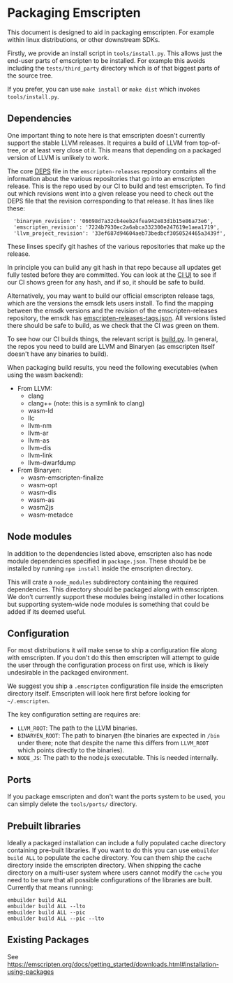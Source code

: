 Packaging Emscripten
====================

This document is designed to aid in packaging emscripten.  For example within
linux distributions, or other downstream SDKs.

Firstly, we provide an install script in `tools/install.py`.  This allows
just the end-user parts of emscripten to be installed.  For example this avoids
including the `tests/third_party` directory which is of that biggest parts 
of the source tree.

If you prefer, you can use `make install` or `make dist` which invokes
`tools/install.py`.

Dependencies
------------

One important thing to note here is that emscripten doesn't currently support
the stable LLVM releases.  It requires a build of LLVM from top-of-tree, or at
least very close ot it.  This means that depending on a packaged version of LLVM
is unlikely to work.

The core
[DEPS](https://chromium.googlesource.com/emscripten-releases/+/refs/heads/master/DEPS)
file in the `emscripten-releases` repository contains all the information about
the various repositories that go into an emscripten release. This is the repo
used by our CI to build and test emscripten.  To find out which revisions went
into a given release you need to check out the DEPS file that the revision
corresponding to that release.  It has lines like these:

```
  'binaryen_revision': '06698d7a32cb4eeb24fea942e83d1b15e86a73e6',
  'emscripten_revision': '7224b7930ec2a6abca332300e247619e1aea1719',
  'llvm_project_revision': '33ef687d94604aeb73bedbcf3050524465a3439f',
```

These linses specify git hashes of the various repositories that make up the
release.

In principle you can build any git hash in that repo because all updates get
fully tested before they are committed. You can look at the
[CI UI](https://ci.chromium.org/p/emscripten-releases/g/main/console) to see
if our CI shows green for any hash, and if so, it should be safe to build.

Alternatively, you may want to build our official emscripten release tags, which
are the versions the emsdk lets users install. To find the mapping between the
emsdk versions and the revision of the emscripten-releases repository, the emsdk
has
[emscripten-releases-tags.json](https://github.com/emscripten-core/emsdk/blob/main/emscripten-releases-tags.json).
All versions listed there should be safe to build, as we check that the CI
was green on them.

To see how our CI builds things, the relevant script is
[build.py](https://github.com/WebAssembly/waterfall/blob/master/src/build.py).
In general, the repos you need to build are LLVM and Binaryen (as emscripten
itself doesn't have any binaries to build).

When packaging build results, you need the following executables (when using
the wasm backend):

  * From LLVM:
    * clang
    * clang++ (note: this is a symlink to clang)
    * wasm-ld
    * llc
    * llvm-nm
    * llvm-ar
    * llvm-as
    * llvm-dis
    * llvm-link
    * llvm-dwarfdump
  * From Binaryen:
    * wasm-emscripten-finalize
    * wasm-opt
    * wasm-dis
    * wasm-as
    * wasm2js
    * wasm-metadce

Node modules
------------

In addition to the dependencies listed above, emscripten also has node module
dependencies specified in `package.json`.  These should be be installed by
running `npm install` inside the emscripten directory.

This will crate a `node_modules` subdirectory containing the required
dependencies.  This directory should be packaged along with emscripten.  We
don't currently support these modules being installed in other locations but
supporting system-wide node modules is something that could be added if its
deemed useful.


Configuration
-------------

For most distributions it will make sense to ship a configuration file along
with emscripten.  If you don't do this then emscripten will attempt to guide the
user through the configuration process on first use, which is likely
undesirable in the packaged environment.

We suggest you ship a `.emscripten` configuration file inside the emscripten
directory itself.  Emscripten will look here first before looking for
`~/.emscripten`.

The key configuration setting are requires are:

 * `LLVM_ROOT`: The path to the LLVM binaries.
 * `BINARYEN_ROOT`: The path to binaryen (the binaries are expected in `/bin`
   under there; note that despite the name this differs from `LLVM_ROOT` which
   points directly to the binaries).
 * `NODE_JS`: The path to the node.js executable. This is needed internally.

Ports
-----

If you package emscripten and don't want the ports system to be used, you can
simply delete the `tools/ports/` directory.

Prebuilt libraries
------------------

Ideally a packaged installation can include a fully populated cache directory
containing pre-built libraries.  If you want to do this you can use
`embuilder build ALL` to populate the cache directory.  You can them ship the
`cache` directory inside the emscripten directory.  When shipping the cache
directory on a multi-user system where users cannot modify the `cache` you need
to be sure that all possible configurations of the libraries are built.
Currently that means running:

```
embuilder build ALL
embuilder build ALL --lto
embuilder build ALL --pic
embuilder build ALL --pic --lto
```

Existing Packages
-----------------

See https://emscripten.org/docs/getting_started/downloads.html#installation-using-packages
